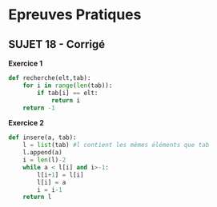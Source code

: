 # **Epreuves Pratiques**
## SUJET 18 - Corrigé

**Exercice 1**

```Python
def recherche(elt,tab):
    for i in range(len(tab)):
        if tab[i] == elt:
            return i
    return -1
```

**Exercice 2**

```Python
def insere(a, tab):
    l = list(tab) #l contient les mêmes éléments que tab
    l.append(a)
    i = len(l)-2
    while a < l[i] and i>-1:
        l[i+1] = l[i]
        l[i] = a
        i = i-1
    return l
```